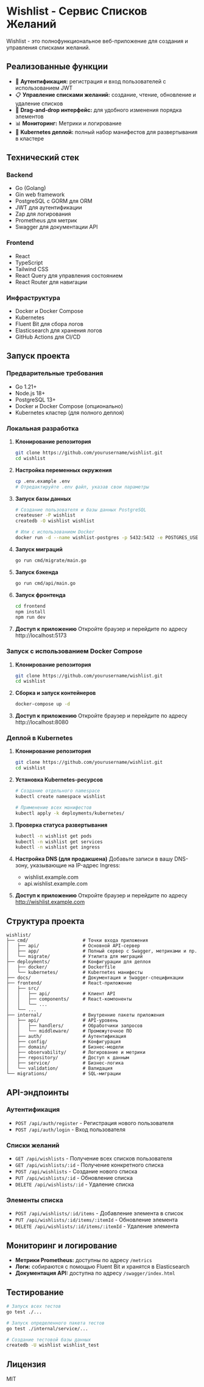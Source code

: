 # Wishlist - Сервис Списков Желаний

Wishlist - это полнофункциональное веб-приложение для создания и управления списками желаний. 

## Реализованные функции

- 🔐 **Аутентификация:** регистрация и вход пользователей с использованием JWT
- 📋 **Управление списками желаний:** создание, чтение, обновление и удаление списков
- 🔄 **Drag-and-drop интерфейс:** для удобного изменения порядка элементов
- 📊 **Мониторинг:** Метрики и логирование 
- 🚀 **Kubernetes деплой:** полный набор манифестов для развертывания в кластере

## Технический стек

### Backend
- Go (Golang)
- Gin web framework
- PostgreSQL с GORM для ORM
- JWT для аутентификации
- Zap для логирования
- Prometheus для метрик
- Swagger для документации API

### Frontend
- React
- TypeScript
- Tailwind CSS
- React Query для управления состоянием
- React Router для навигации

### Инфраструктура
- Docker и Docker Compose
- Kubernetes
- Fluent Bit для сбора логов
- Elasticsearch для хранения логов
- GitHub Actions для CI/CD

## Запуск проекта

### Предварительные требования
- Go 1.21+
- Node.js 18+
- PostgreSQL 13+
- Docker и Docker Compose (опционально)
- Kubernetes кластер (для полного деплоя)

### Локальная разработка

1. **Клонирование репозитория**
   ```bash
   git clone https://github.com/yourusername/wishlist.git
   cd wishlist
   ```

2. **Настройка переменных окружения**
   ```bash
   cp .env.example .env
   # Отредактируйте .env файл, указав свои параметры
   ```

3. **Запуск базы данных**
   ```bash
   # Создание пользователя и базы данных PostgreSQL
   createuser -P wishlist
   createdb -O wishlist wishlist
   
   # Или с использованием Docker
   docker run -d --name wishlist-postgres -p 5432:5432 -e POSTGRES_USER=wishlist -e POSTGRES_PASSWORD=wishlist -e POSTGRES_DB=wishlist postgres:13
   ```

4. **Запуск миграций**
   ```bash
   go run cmd/migrate/main.go
   ```

5. **Запуск бэкенда**
   ```bash
   go run cmd/api/main.go
   ```

6. **Запуск фронтенда**
   ```bash
   cd frontend
   npm install
   npm run dev
   ```

7. **Доступ к приложению**
   Откройте браузер и перейдите по адресу http://localhost:5173

### Запуск с использованием Docker Compose

1. **Клонирование репозитория**
   ```bash
   git clone https://github.com/yourusername/wishlist.git
   cd wishlist
   ```

2. **Сборка и запуск контейнеров**
   ```bash
   docker-compose up -d
   ```

3. **Доступ к приложению**
   Откройте браузер и перейдите по адресу http://localhost:8080

### Деплой в Kubernetes

1. **Клонирование репозитория**
   ```bash
   git clone https://github.com/yourusername/wishlist.git
   cd wishlist
   ```

2. **Установка Kubernetes-ресурсов**
   ```bash
   # Создание отдельного namespace
   kubectl create namespace wishlist
   
   # Применение всех манифестов
   kubectl apply -k deployments/kubernetes/
   ```

3. **Проверка статуса развертывания**
   ```bash
   kubectl -n wishlist get pods
   kubectl -n wishlist get services
   kubectl -n wishlist get ingress
   ```

4. **Настройка DNS (для продакшена)**
   Добавьте записи в вашу DNS-зону, указывающие на IP-адрес Ingress:
   - wishlist.example.com
   - api.wishlist.example.com

5. **Доступ к приложению**
   Откройте браузер и перейдите по адресу http://wishlist.example.com

## Структура проекта

```
wishlist/
├── cmd/                    # Точки входа приложения
│   ├── api/                # Основной API-сервер
│   ├── app/                # Полный сервер с Swagger, метриками и пр.
│   └── migrate/            # Утилита для миграций
├── deployments/            # Конфигурации для деплоя
│   ├── docker/             # Dockerfile
│   └── kubernetes/         # Kubernetes манифесты
├── docs/                   # Документация и Swagger-спецификации
├── frontend/               # React-приложение
│   ├── src/                
│   │   ├── api/            # Клиент API
│   │   ├── components/     # React-компоненты
│   │   └── ...
│   └── ...
├── internal/               # Внутренние пакеты приложения
│   ├── api/                # API-уровень
│   │   ├── handlers/       # Обработчики запросов
│   │   └── middleware/     # Промежуточное ПО
│   ├── auth/               # Аутентификация
│   ├── config/             # Конфигурация
│   ├── domain/             # Бизнес-модели
│   ├── observability/      # Логирование и метрики
│   ├── repository/         # Доступ к данным
│   ├── service/            # Бизнес-логика
│   └── validation/         # Валидация
└── migrations/             # SQL-миграции
```

## API-эндпоинты

### Аутентификация
- `POST /api/auth/register` - Регистрация нового пользователя
- `POST /api/auth/login` - Вход пользователя

### Списки желаний
- `GET /api/wishlists` - Получение всех списков пользователя
- `GET /api/wishlists/:id` - Получение конкретного списка
- `POST /api/wishlists` - Создание нового списка
- `PUT /api/wishlists/:id` - Обновление списка
- `DELETE /api/wishlists/:id` - Удаление списка

### Элементы списка
- `POST /api/wishlists/:id/items` - Добавление элемента в список
- `PUT /api/wishlists/:id/items/:itemId` - Обновление элемента
- `DELETE /api/wishlists/:id/items/:itemId` - Удаление элемента

## Мониторинг и логирование

- **Метрики Prometheus:** доступны по адресу `/metrics`
- **Логи:** собираются с помощью Fluent Bit и хранятся в Elasticsearch
- **Документация API:** доступна по адресу `/swagger/index.html`

## Тестирование

```bash
# Запуск всех тестов
go test ./...

# Запуск определенного пакета тестов
go test ./internal/service/...

# Создание тестовой базы данных
createdb -U wishlist wishlist_test
```

## Лицензия

MIT 
